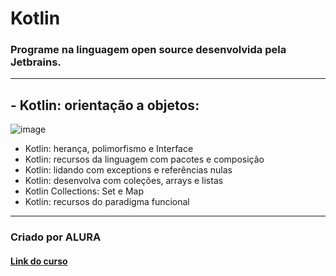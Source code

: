 # Kotlin
### Programe na linguagem open source desenvolvida pela Jetbrains.
******************
## - Kotlin: orientação a objetos:

![image](https://user-images.githubusercontent.com/92825608/208341809-18d32db8-bfba-43c1-b8ae-52588a80bb54.png)

- Kotlin: herança, polimorfismo e Interface
- Kotlin: recursos da linguagem com pacotes e composição
- Kotlin: lidando com exceptions e referências nulas
- Kotlin: desenvolva com coleções, arrays e listas
- Kotlin Collections: Set e Map
- Kotlin: recursos do paradigma funcional
********************
### Criado por ALURA

#### [Link do curso](https://cursos.alura.com.br/formacao-kotlin)
